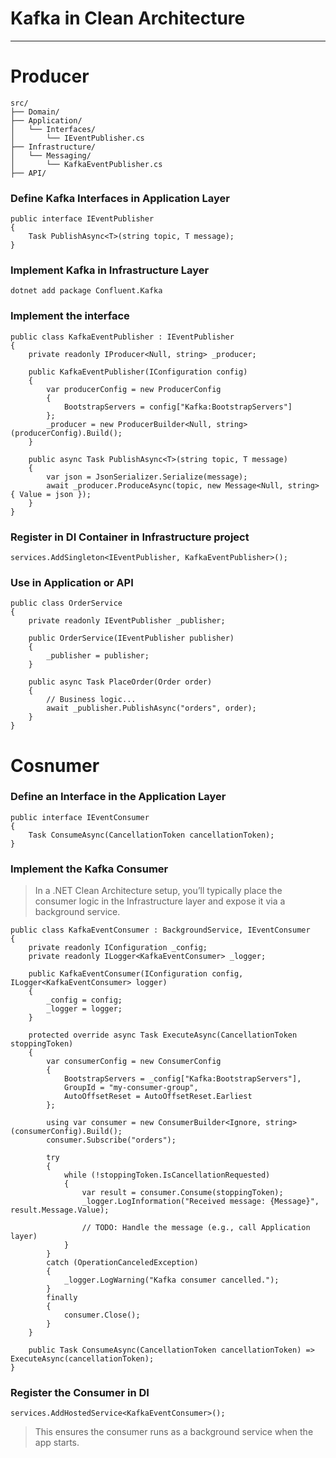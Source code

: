 # Kafka in Clean Architecture  
---------------------------------------------

# Producer
```
src/
├── Domain/
├── Application/
│   └── Interfaces/
│       └── IEventPublisher.cs
├── Infrastructure/
│   └── Messaging/
│       └── KafkaEventPublisher.cs
├── API/
```

### Define Kafka Interfaces in Application Layer

```
public interface IEventPublisher
{
    Task PublishAsync<T>(string topic, T message);
}

```

### Implement Kafka in Infrastructure Layer
```
dotnet add package Confluent.Kafka
```
### Implement the interface
```
public class KafkaEventPublisher : IEventPublisher
{
    private readonly IProducer<Null, string> _producer;

    public KafkaEventPublisher(IConfiguration config)
    {
        var producerConfig = new ProducerConfig
        {
            BootstrapServers = config["Kafka:BootstrapServers"]
        };
        _producer = new ProducerBuilder<Null, string>(producerConfig).Build();
    }

    public async Task PublishAsync<T>(string topic, T message)
    {
        var json = JsonSerializer.Serialize(message);
        await _producer.ProduceAsync(topic, new Message<Null, string> { Value = json });
    }
}

```

### Register in DI Container in Infrastructure project

```
services.AddSingleton<IEventPublisher, KafkaEventPublisher>();
```

### Use in Application or API

```
public class OrderService
{
    private readonly IEventPublisher _publisher;

    public OrderService(IEventPublisher publisher)
    {
        _publisher = publisher;
    }

    public async Task PlaceOrder(Order order)
    {
        // Business logic...
        await _publisher.PublishAsync("orders", order);
    }
}
```

# Cosnumer

### Define an Interface in the Application Layer

```
public interface IEventConsumer
{
    Task ConsumeAsync(CancellationToken cancellationToken);
}
```

### Implement the Kafka Consumer
> In a .NET Clean Architecture setup, you’ll typically place the consumer logic in the Infrastructure layer and expose it via a background service.
```
public class KafkaEventConsumer : BackgroundService, IEventConsumer
{
    private readonly IConfiguration _config;
    private readonly ILogger<KafkaEventConsumer> _logger;

    public KafkaEventConsumer(IConfiguration config, ILogger<KafkaEventConsumer> logger)
    {
        _config = config;
        _logger = logger;
    }

    protected override async Task ExecuteAsync(CancellationToken stoppingToken)
    {
        var consumerConfig = new ConsumerConfig
        {
            BootstrapServers = _config["Kafka:BootstrapServers"],
            GroupId = "my-consumer-group",
            AutoOffsetReset = AutoOffsetReset.Earliest
        };

        using var consumer = new ConsumerBuilder<Ignore, string>(consumerConfig).Build();
        consumer.Subscribe("orders");

        try
        {
            while (!stoppingToken.IsCancellationRequested)
            {
                var result = consumer.Consume(stoppingToken);
                _logger.LogInformation("Received message: {Message}", result.Message.Value);

                // TODO: Handle the message (e.g., call Application layer)
            }
        }
        catch (OperationCanceledException)
        {
            _logger.LogWarning("Kafka consumer cancelled.");
        }
        finally
        {
            consumer.Close();
        }
    }

    public Task ConsumeAsync(CancellationToken cancellationToken) => ExecuteAsync(cancellationToken);
}
```

### Register the Consumer in DI
```
services.AddHostedService<KafkaEventConsumer>();
```
> This ensures the consumer runs as a background service when the app starts.







